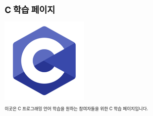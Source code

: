 # C 학습 페이지
<img src="./Images/Logo.webp" style="zoom: 50%;" />

이곳은 C 프로그래밍 언어 학습을 원하는 참여자들을 위한 C 학습 페이지입니다.

